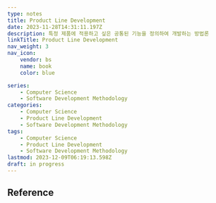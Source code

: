 ```yaml
---
type: notes
title: Product Line Development
date: 2023-11-28T14:31:11.197Z
description: 특정 제품에 적용하고 싶은 공통된 기능을 정의하여 개발하는 방법론
linkTitle: Product Line Development
nav_weight: 3
nav_icon:
    vendor: bs
    name: book
    color: blue

series:
    - Computer Science
    - Software Development Methodology
categories:
    - Computer Science
    - Product Line Development
    - Software Development Methodology
tags:
    - Computer Science
    - Product Line Development
    - Software Development Methodology
lastmod: 2023-12-09T06:19:13.598Z
draft: in progress
---
```


## Reference
